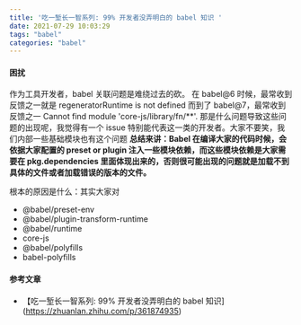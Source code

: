 ```yaml
---
title: '吃一堑长一智系列: 99% 开发者没弄明白的 babel 知识 '
date: 2021-07-29 10:03:29
tags: "babel"
categories: "babel"
---
```


#### 困扰

作为工具开发者，babel 关联问题是难绕过去的砍。
在 babel@6 时候，最常收到反馈之一就是 regeneratorRuntime is not defined
而到了 babel@7，最常收到反馈之一 Cannot find module 'core-js/library/fn/**'.
那是什么问题导致这些问题的出现呢，我觉得有一个 issue 特别能代表这一类的开发者。大家不要笑，我们内部一些基础模块也有这个问题
**总结来讲：Babel 在编译大家的代码时候，会依据大家配置的 preset or plugin 注入一些模块依赖，而这些模块依赖是大家需要在 pkg.dependencies 里面体现出来的，否则很可能出现的问题就是加载不到具体的文件或者加载错误的版本的文件。**

<!--more-->

根本的原因是什么：其实大家对
- @babel/preset-env
- @babel/plugin-transform-runtime
- @babel/runtime
- core-js
- @babel/polyfills
- babel-polyfills


#### 参考文章
- 【吃一堑长一智系列: 99% 开发者没弄明白的 babel 知识](https://zhuanlan.zhihu.com/p/361874935)